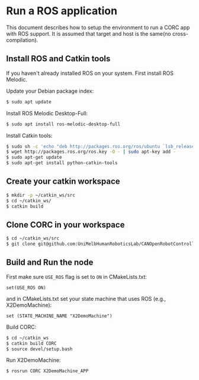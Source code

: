 # Run a ROS application

This document describes how to setup the environment to run a CORC app with ROS support. It is assumed that target and host is the same(no cross-compilation).

## Install ROS and Catkin tools
If you haven't already installed ROS on your system. First install ROS Melodic.

Update your Debian package index:
```bash
$ sudo apt update
```

Install ROS Melodic Desktop-Full:
```bash
$ sudo apt install ros-melodic-desktop-full
```

Install Catkin tools:
```bash
$ sudo sh -c 'echo "deb http://packages.ros.org/ros/ubuntu `lsb_release -sc` main" > /etc/apt/sources.list.d/ros-latest.list'
$ wget http://packages.ros.org/ros.key -O - | sudo apt-key add -
$ sudo apt-get update
$ sudo apt-get install python-catkin-tools
```

## Create your catkin workspace
```bash
$ mkdir -p ~/catkin_ws/src
$ cd ~/catkin_ws/
$ catkin build
```

## Clone CORC in your workspace
```bash
$ cd ~/catkin_ws/src
$ git clone git@github.com:UniMelbHumanRoboticsLab/CANOpenRobotController.git
```

## Build and Run the node

First make sure `USE_ROS` flag is set to `ON` in CMakeLists.txt:

```set(USE_ROS ON)```

and in CMakeLists.txt set your state machine that uses ROS (e.g., X2DemoMachine):

```set (STATE_MACHINE_NAME "X2DemoMachine")```

Build CORC:
```bash
$ cd ~/catkin_ws
$ catkin build CORC
$ source devel/setup.bash
```

Run X2DemoMachine:
```bash
$ rosrun CORC X2DemoMachine_APP
```


